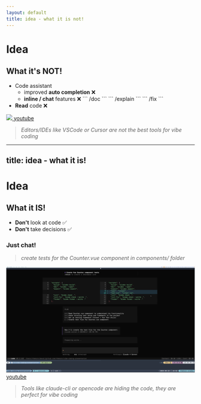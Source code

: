 ```yaml
---
layout: default
title: idea - what it is not!
---
```


# Idea
## What it's NOT!

<div class="flex flex-col gap-10">
    <div class="grid grid-cols-2 gap-4">
        <ul>
            <li>Code assistant
            <ul>
                <li>improved <b>auto completion</b> ❌</li>
                <li> <b>inline / chat</b> features ❌
```
/doc
```
```
/explain
```
```
/fix
```
                </li>
            </ul>
            </li>
            <li><b>Read</b> code ❌</li>
        </ul>
        <div>
            <!--
            <a href="https://youtu.be/hQXzSr-GRRo" target="_blank">
                <img src="./images/inline-doc.gif" />
            </a>
            -->
            <a href="./pages/videos/inline-doc.mp4" target="_blank">
                <img src="./images/inline-doc.gif" />
            </a>
            <a href="https://youtu.be/hQXzSr-GRRo" target="_blank" class="mt-8 text-xs">
                youtube
            </a>
        </div>
    </div>

  <blockquote class="mt-8 text-sm opacity-75 !border-red">
      <em>Editors/IDEs like VSCode or Cursor are not the best tools for vibe coding</em>
  </blockquote>
</div>

---
title: idea - what it is!
---

# Idea
## What it IS!

<div class="flex flex-col gap-10">
    <div class="grid grid-cols-2 gap-4">
        <div class="flex gap-4 flex-col">
            <ul>
                <li><b>Don't</b> look at code ✅</li>
                <li><b>Don't</b> take decisions ✅</li>
            </ul>
            <h3>Just chat!</h3>
            <i>
                <blockquote>create tests for the Counter.vue component in components/ folder</blockquote>
            </i>
        </div>
        <div>
            <!--
            <a href="https://youtu.be/zYcvw5OHHH0" target="_blank">
                <img src="./images/opencode-vibe-test.png" />
                </a>
            -->
            <a href="./pages/videos/opencode-vibe-test.mp4" target="_blank">
                <img src="./images/opencode-vibe-test.png" />
            </a>
            <a href="https://youtu.be/zYcvw5OHHH0" target="_blank" class="mt-8 text-xs">
                youtube
            </a>
        </div>
    </div>
    <blockquote class="mt-8 text-sm opacity-75 !border-red">
        <em>
            Tools like claude-cli or opencode are hiding the code, they are perfect for vibe coding
        </em>
    </blockquote>
</div>
